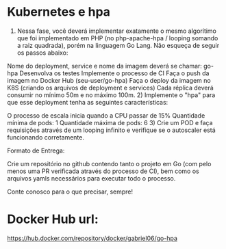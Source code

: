 # Kubernetes e hpa


1) Nessa fase, você deverá implementar exatamente o mesmo algorítimo que foi implementado em PHP (no php-apache-hpa / looping somando a raiz quadrada), porém na linguagem Go Lang. Não esqueça de seguir os passos abaixo:

Nome do deployment, service e nome da imagem deverá se chamar: go-hpa
Desenvolva os testes
Implemente o processo de CI
Faça o push da imagem no Docker Hub (seu-user/go-hpa)
Faça o deploy da imagem no K8S (criando os arquivos de deployment e services)
Cada réplica deverá consumir no mínimo 50m e no máximo 100m.
2) Implemente o "hpa" para que esse deployment tenha as seguintes características:

O processo de escala inicia quando a CPU passar de 15%
Quantidade mínima de pods: 1
Quantidade máxima de pods: 6
3) Crie um POD e faça requisições através de um looping infinito e verifique se o autoscaler está funcionando corretamente.

Formato de Entrega:

Crie um repositório no github contendo tanto o projeto em Go (com pelo menos uma PR verificada através do processo de CI), bem como os arquivos yamls necessários para executar todo o processo.

Conte conosco para o que precisar, sempre!
# Docker Hub url:
https://hub.docker.com/repository/docker/gabriel06/go-hpa